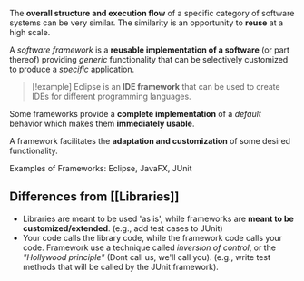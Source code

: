 The **overall structure and execution flow** of a specific category of software systems can be very similar. The similarity is an opportunity to **reuse** at a high scale.

A _software framework_ is a **reusable implementation of a software** (or part thereof) providing _generic_ functionality that can be selectively customized to produce a _specific_ application.

> [!example]
>  Eclipse is an **IDE framework** that can be used to create IDEs for different programming languages.

Some frameworks provide a **complete implementation** of a _default_ behavior which makes them **immediately usable**.

A framework facilitates the **adaptation and customization** of some desired functionality.

Examples of Frameworks: Eclipse, JavaFX, JUnit

## Differences from [[Libraries]]

- Libraries are meant to be used 'as is', while frameworks are **meant to be customized/extended**. (e.g., add test cases to JUnit)
- Your code calls the library code, while the framework code calls your code. Framework use a technique called *inversion of control*, or the *"Hollywood principle"* (Dont call us, we'll call you). (e.g., write test methods that will be called by the JUnit framework).

